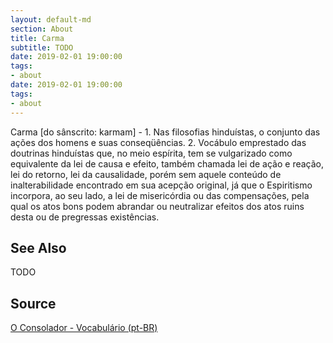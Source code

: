 ```yaml
---
layout: default-md
section: About
title: Carma
subtitle: TODO
date: 2019-02-01 19:00:00
tags:
- about
date: 2019-02-01 19:00:00
tags: 
- about
---
```


Carma [do sânscrito: karmam] - 1. Nas filosofias hinduístas, o conjunto das ações dos homens e suas conseqüências. 2. Vocábulo emprestado das doutrinas hinduístas que, no meio espírita, tem se vulgarizado como equivalente da lei de causa e efeito, também chamada lei de ação e reação, lei do retorno, lei da causalidade, porém sem aquele conteúdo de inalterabilidade encontrado em sua acepção original, já que o Espiritismo incorpora, ao seu lado, a lei de misericórdia ou das compensações, pela qual os atos bons podem abrandar ou neutralizar efeitos dos atos ruins desta ou de pregressas existências.

## See Also
TODO

## Source
[O Consolador - Vocabulário (pt-BR)](http://www.oconsolador.com.br/linkfixo/vocabulario/principal.html)


